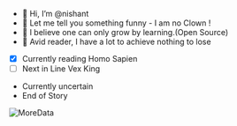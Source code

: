- 👋 Hi, I’m @nishant
- 👀 Let me tell you something funny - I am no Clown ! 
- 🌱 I believe one can only grow by learning.(Open Source)
- 💞️ Avid reader, I have a lot to achieve nothing to lose
- [x] Currently reading Homo Sapien
- [ ] Next in Line Vex King
- Currently uncertain 
- End of Story

<!---
nishantls/nishantls is a ✨ special ✨ repository because its `README.md` (this file) appears on your GitHub profile.
You can click the Preview link to take a look at your changes.
--->
![MoreData](https://user-images.githubusercontent.com/85852325/121834511-f9a16300-cc9c-11eb-9275-6810e78d15a3.jpg)

